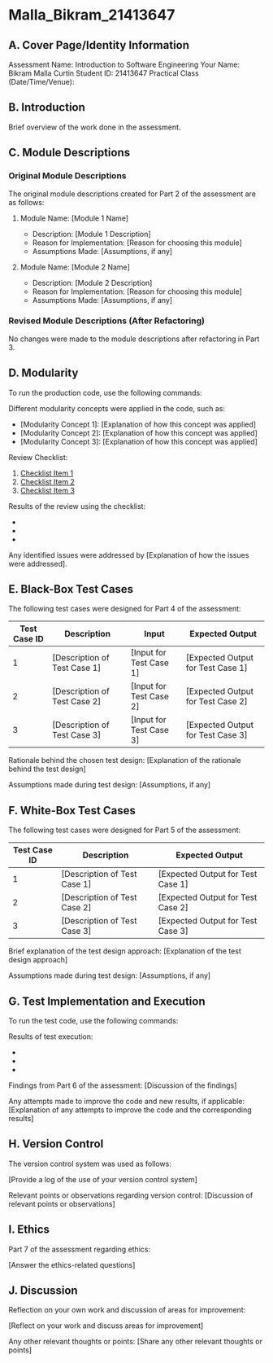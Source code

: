 # Malla_Bikram_21413647

## A. Cover Page/Identity Information

Assessment Name: Introduction to Software Engineering
Your Name: Bikram Malla
Curtin Student ID: 21413647
Practical Class (Date/Time/Venue):

## B. Introduction

Brief overview of the work done in the assessment.

## C. Module Descriptions

### Original Module Descriptions

The original module descriptions created for Part 2 of the assessment are as follows:

1. Module Name: [Module 1 Name]
   - Description: [Module 1 Description]
   - Reason for Implementation: [Reason for choosing this module]
   - Assumptions Made: [Assumptions, if any]

2. Module Name: [Module 2 Name]
   - Description: [Module 2 Description]
   - Reason for Implementation: [Reason for choosing this module]
   - Assumptions Made: [Assumptions, if any]

### Revised Module Descriptions (After Refactoring)

No changes were made to the module descriptions after refactoring in Part 3.

## D. Modularity

To run the production code, use the following commands:


Different modularity concepts were applied in the code, such as:

- [Modularity Concept 1]: [Explanation of how this concept was applied]
- [Modularity Concept 2]: [Explanation of how this concept was applied]
- [Modularity Concept 3]: [Explanation of how this concept was applied]

Review Checklist:

1. [Checklist Item 1]
2. [Checklist Item 2]
3. [Checklist Item 3]

Results of the review using the checklist:

- [Checklist Item 1]: [Result]
- [Checklist Item 2]: [Result]
- [Checklist Item 3]: [Result]

Any identified issues were addressed by [Explanation of how the issues were addressed].

## E. Black-Box Test Cases

The following test cases were designed for Part 4 of the assessment:

| Test Case ID | Description | Input | Expected Output |
|--------------|-------------|-------|-----------------|
| 1            | [Description of Test Case 1] | [Input for Test Case 1] | [Expected Output for Test Case 1] |
| 2            | [Description of Test Case 2] | [Input for Test Case 2] | [Expected Output for Test Case 2] |
| 3            | [Description of Test Case 3] | [Input for Test Case 3] | [Expected Output for Test Case 3] |

Rationale behind the chosen test design: [Explanation of the rationale behind the test design]

Assumptions made during test design: [Assumptions, if any]

## F. White-Box Test Cases

The following test cases were designed for Part 5 of the assessment:

| Test Case ID | Description | Expected Output |
|--------------|-------------|-----------------|
| 1            | [Description of Test Case 1] | [Expected Output for Test Case 1] |
| 2            | [Description of Test Case 2] | [Expected Output for Test Case 2] |
| 3            | [Description of Test Case 3] | [Expected Output for Test Case 3] |

Brief explanation of the test design approach: [Explanation of the test design approach]

Assumptions made during test design: [Assumptions, if any]

## G. Test Implementation and Execution

To run the test code, use the following commands:


Results of test execution:

- [Test Case ID 1]: [Result]
- [Test Case ID 2]: [Result]
- [Test Case ID 3]: [Result]

Findings from Part 6 of the assessment: [Discussion of the findings]

Any attempts made to improve the code and new results, if applicable: [Explanation of any attempts to improve the code and the corresponding results]

## H. Version Control

The version control system was used as follows:

[Provide a log of the use of your version control system]

Relevant points or observations regarding version control: [Discussion of relevant points or observations]

## I. Ethics

Part 7 of the assessment regarding ethics:

[Answer the ethics-related questions]

## J. Discussion

Reflection on your own work and discussion of areas for improvement:

[Reflect on your work and discuss areas for improvement]

Any other relevant thoughts or points: [Share any other relevant thoughts or points]
